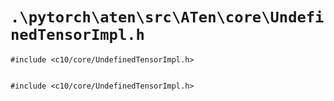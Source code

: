 # `.\pytorch\aten\src\ATen\core\UndefinedTensorImpl.h`

```
#include <c10/core/UndefinedTensorImpl.h>


#include <c10/core/UndefinedTensorImpl.h>
```